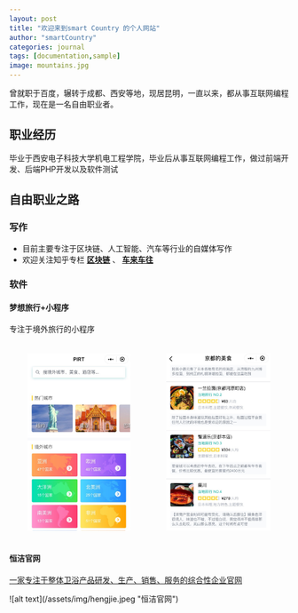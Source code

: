 ```yaml
---
layout: post
title: "欢迎来到smart Country 的个人网站"
author: "smartCountry"
categories: journal
tags: [documentation,sample]
image: mountains.jpg
---
```


曾就职于百度，辗转于成都、西安等地，现居昆明，一直以来，都从事互联网编程工作，现在是一名自由职业者。

## 职业经历

毕业于西安电子科技大学机电工程学院，毕业后从事互联网编程工作，做过前端开发、后端PHP开发以及软件测试

## 自由职业之路

### 写作
* 目前主要专注于区块链、人工智能、汽车等行业的自媒体写作
* 欢迎关注知乎专栏 <b><a href="https://zhuanlan.zhihu.com/Bitbi">区块链</a></b>  、 <b><a href="https://zhuanlan.zhihu.com/mycar">车来车往</a></b>

### 软件
#### 梦想旅行+小程序
<p>专注于境外旅行的小程序</p>
<div class="appImage" style="display:flex;flex-direction: row;flex-wrap: wrap;justify-content: space-around;">
<img src="/assets/img/app1.jpeg" height="320px" style="margin:20px auto">
<img src="/assets/img/app2.jpeg" height="320px" style="margin:20px auto">
<!-- <img src="/assets/img/app3.jpeg" height="320px" style="margin:20px auto">
<img src="/assets/img/app4.jpeg" height="320px" style="margin:20px auto"> -->
</div>

#### 恒洁官网
<p><a href="http://www.hegii.com/">一家专注于整体卫浴产品研发、生产、销售、服务的综合性企业官网</a></p>
![alt text](/assets/img/hengjie.jpeg "恒洁官网")


